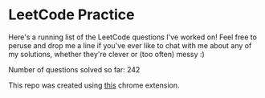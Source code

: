# LeetCode Practice

Here's a running list of the LeetCode questions I've worked on! Feel free to peruse and drop me a line if you've ever like to chat with me about any of my solutions, whether they're clever or (too often) messy :)

Number of questions solved so far: 242

This repo was created using [this](https://github.com/QasimWani/LeetHub) chrome extension.
